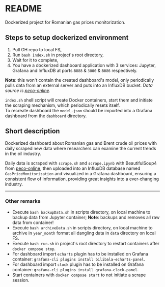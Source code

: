 # README

Dockerized project for Romanian gas prices monitorization.

## Steps to setup dockerized environment

1. Pull GH repo to local FS,
2. Run `bash index.sh` in project's root directory,
3. Wait for it to complete,
4. You have a dockerized dashboard application with 3 services: Jupyter, Grafana and InfluxDB at ports `8888` & `3000` & `8086` respectively.

**Note**: this won't contain the created dashboard's model, only periodically pulls data from an external server and puts into an InfluxDB bucket. _Data source is [peco-online](https://www.peco-online.ro/)_.

`index.sh` shell script will create Docker containers, start them and initiate the scraping mechanism, which periodically resets itself.  
To recreate dashboard the `model.json` should be imported into a Grafana dashboard from the `dashboard` directory.

## Short description

Dockerized dashboard about Romanian gas and Brent crude oil prices with daily scraped new data where researchers can examine the current trends in the oil industry.

Daily data is scraped with `scrape.sh` and `scrape.ipynb` with BeautifulSoup4 from [peco-online](peco-online.ro), then uploaded into an InfluxDB database named `GasPriceMonitorization` and visualized in a Grafana dashboard, ensuring a consistent flow of information, providing great insights into a ever-changing industry.

---

### Other remarks

- Execute `bash backupData.sh` in scripts directory, on local machine to backup data from Jupyter container; **Note**: backups and removes all raw data from container!
- Execute `bash archiveData.sh` in scripts directory, on local machine to archive in `year_month` format all dangling data in `data` directory on local FS.
- Execute `bash run.sh` in project's root directory to restart containers after `docker compose stop`.
- For dashboard import `echarts` plugin has to be installed on Grafana container: `grafana-cli plugins install bilibala-echarts-panel`.
- For dashboard import `clock` plugin has to be installed on Grafana container: `grafana-cli plugins install grafana-clock-panel`.
- Start containers with `docker compose start` to not initiate a scrape session.
